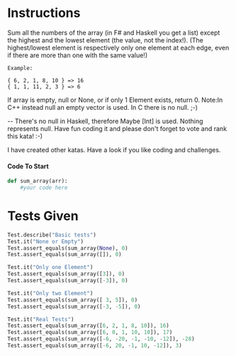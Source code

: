 # Instructions
Sum all the numbers of the array (in F# and Haskell you get a list) except the highest and the lowest element (the value, not the index!).
(The highest/lowest element is respectively only one element at each edge, even if there are more than one with the same value!)
```text
Example:

{ 6, 2, 1, 8, 10 } => 16
{ 1, 1, 11, 2, 3 } => 6
```

If array is empty, null or None, or if only 1 Element exists, return 0.
Note:In C++ instead null an empty vector is used. In C there is no null. ;-) 


-- There's no null in Haskell, therefore Maybe [Int] is used. Nothing represents null.
Have fun coding it and please don't forget to vote and rank this kata! :-)

I have created other katas. Have a look if you like coding and challenges.


#### Code To Start
```python
def sum_array(arr):
    #your code here
```

# Tests Given
```python
Test.describe("Basic tests")
Test.it("None or Empty")
Test.assert_equals(sum_array(None), 0)
Test.assert_equals(sum_array([]), 0)

Test.it("Only one Element")
Test.assert_equals(sum_array([3]), 0)
Test.assert_equals(sum_array([-3]), 0)

Test.it("Only two Element")
Test.assert_equals(sum_array([ 3, 5]), 0)
Test.assert_equals(sum_array([-3, -5]), 0)

Test.it("Real Tests")
Test.assert_equals(sum_array([6, 2, 1, 8, 10]), 16)
Test.assert_equals(sum_array([6, 0, 1, 10, 10]), 17)
Test.assert_equals(sum_array([-6, -20, -1, -10, -12]), -28)
Test.assert_equals(sum_array([-6, 20, -1, 10, -12]), 3)
```